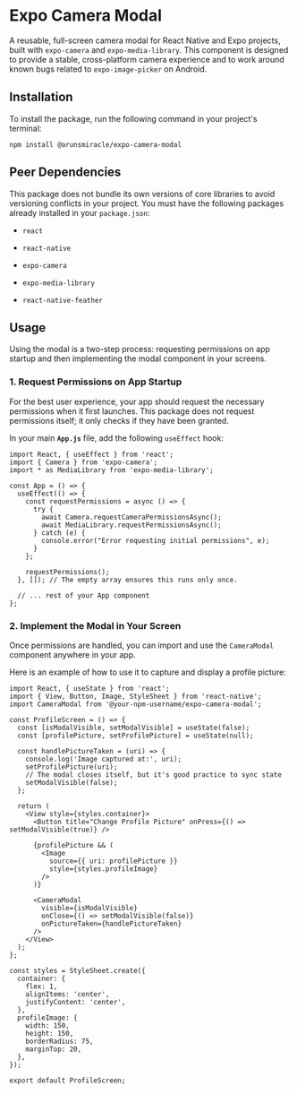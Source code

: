 # Expo Camera Modal

A reusable, full-screen camera modal for React Native and Expo projects, built with `expo-camera` and `expo-media-library`. This component is designed to provide a stable, cross-platform camera experience and to work around known bugs related to `expo-image-picker` on Android.

## Installation

To install the package, run the following command in your project's terminal:

```
npm install @arunsmiracle/expo-camera-modal
```

## Peer Dependencies

This package does not bundle its own versions of core libraries to avoid versioning conflicts in your project. You must have the following packages already installed in your `package.json`:

-   `react`

-   `react-native`

-   `expo-camera`

-   `expo-media-library`

-   `react-native-feather`


## Usage

Using the modal is a two-step process: requesting permissions on app startup and then implementing the modal component in your screens.

### 1. Request Permissions on App Startup

For the best user experience, your app should request the necessary permissions when it first launches. This package does not request permissions itself; it only checks if they have been granted.

In your main **`App.js`** file, add the following `useEffect` hook:

```
import React, { useEffect } from 'react';
import { Camera } from 'expo-camera';
import * as MediaLibrary from 'expo-media-library';

const App = () => {
  useEffect(() => {
    const requestPermissions = async () => {
      try {
        await Camera.requestCameraPermissionsAsync();
        await MediaLibrary.requestPermissionsAsync();
      } catch (e) {
        console.error("Error requesting initial permissions", e);
      }
    };

    requestPermissions();
  }, []); // The empty array ensures this runs only once.

  // ... rest of your App component
};
```

### 2. Implement the Modal in Your Screen

Once permissions are handled, you can import and use the `CameraModal` component anywhere in your app.

Here is an example of how to use it to capture and display a profile picture:

```
import React, { useState } from 'react';
import { View, Button, Image, StyleSheet } from 'react-native';
import CameraModal from '@your-npm-username/expo-camera-modal';

const ProfileScreen = () => {
  const [isModalVisible, setModalVisible] = useState(false);
  const [profilePicture, setProfilePicture] = useState(null);

  const handlePictureTaken = (uri) => {
    console.log('Image captured at:', uri);
    setProfilePicture(uri);
    // The modal closes itself, but it's good practice to sync state
    setModalVisible(false);
  };

  return (
    <View style={styles.container}>
      <Button title="Change Profile Picture" onPress={() => setModalVisible(true)} />

      {profilePicture && (
        <Image
          source={{ uri: profilePicture }}
          style={styles.profileImage}
        />
      )}

      <CameraModal
        visible={isModalVisible}
        onClose={() => setModalVisible(false)}
        onPictureTaken={handlePictureTaken}
      />
    </View>
  );
};

const styles = StyleSheet.create({
  container: {
    flex: 1,
    alignItems: 'center',
    justifyContent: 'center',
  },
  profileImage: {
    width: 150,
    height: 150,
    borderRadius: 75,
    marginTop: 20,
  },
});

export default ProfileScreen;
```